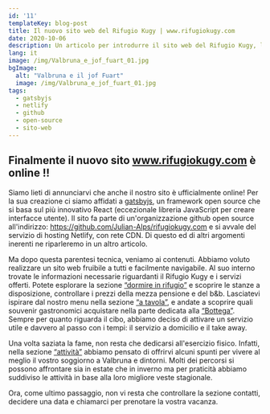 ```yaml
---
id: '11'
templateKey: blog-post
title: Il nuovo sito web del Rifugio Kugy | www.rifugiokugy.com
date: 2020-10-06
description: Un articolo per introdurre il sito web del Rifugio Kugy, la filosofia open source e i nostri progetti.
lang: it
image: /img/Valbruna_e_jof_fuart_01.jpg
bgImage:
  alt: "Valbruna e il jof Fuart"
  image: /img/Valbruna_e_jof_fuart_01.jpg
tags:
  - gatsbyjs
  - netlify
  - github
  - open-source
  - sito-web
---
```


## Finalmente il nuovo sito www.rifugiokugy.com è online !!

Siamo lieti di annunciarvi che anche il nostro sito è ufficialmente online! Per la sua creazione ci siamo affidati a [gatsbyjs](https://www.gatsbyjs.org/), un framework open source che si basa sul più innovativo React (eccezionale libreria JavaScript per creare interfacce utente). Il sito fa parte di un'organizzazione github open source all'indirizzo: https://github.com/Julian-Alps/rifugiokugy.com e si avvale del servizio di hosting Netlify, con rete CDN. Di questo ed di altri argomenti inerenti ne riparleremo in un altro articolo.

Ma dopo questa parentesi tecnica, veniamo ai contenuti. Abbiamo voluto realizzare un sito web fruibile a tutti e facilmente navigabile. Al suo interno trovate le informazioni necessarie riguardanti il Rifugio Kugy e i servizi offerti. Potete esplorare la sezione [“dormire in rifugio”](www.rifugiokugy.com/it/camere) e scoprire le stanze a disposizione, controllare i prezzi della mezza pensione e del b&b. Lasciatevi ispirare dal nostro menu nella sezione [“a tavola”](www.rifugiokugy.com/it/ristorante), e andate a scoprire quali souvenir gastronomici acquistare nella parte dedicata alla [“Bottega”](www.rifugiokugy.com/it/shop). Sempre per quanto riguarda il cibo, abbiamo deciso di attivare un servizio utile e davvero al passo con i tempi: il servizio a domicilio e il take away.

Una volta saziata la fame, non resta che dedicarsi all'esercizio fisico. Infatti, nella sezione [“attività”](www.rifugiokugy.com/it/attività) abbiamo pensato di offrirvi alcuni spunti per vivere al meglio il vostro soggiorno a Valbruna e dintorni. Molti dei percorsi si possono affrontare sia in estate che in inverno ma per praticità abbiamo suddiviso le attività in base alla loro migliore veste stagionale.

Ora, come ultimo passaggio, non vi resta che controllare la sezione contatti, decidere una data e chiamarci per prenotare la vostra vacanza.
